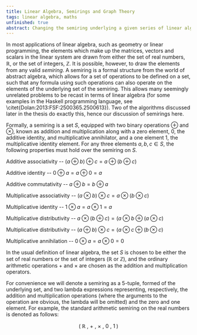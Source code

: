 ```yaml
---
title: Linear Algebra, Semirings and Graph Theory
tags: linear algebra, maths
unfinished: true
abstract: Changing the semiring underlying a given series of linear algebraic operations is an easy, sound, way to change the semantics of the operations, and thus apply linear algebra to new domains. In this post, I discuss some of the mathematical background for this powerful technique, and demonstrate its usefulness in some non-obvious domains. 
---
```


In most applications of linear algebra, such as geometry or linear programming, the elements which make up the matrices, vectors and scalars in the linear system are drawn from either the set of real numbers, $\mathbb{R}$, or the set of integers, $\mathbb{Z}$. It is possible, however, to draw the elements from any valid _semiring_. A semiring is a formal structure from the world of abstract algebra, which allows for a set of operations to be defined on a set, such that any formula using such operations can also operate on the elements of the underlying set of the semiring. This allows many seemingly unrelated problems to be recast in terms of linear algebra (for some examples in the Haskell programming language, see \citet{Dolan:2013:FSF:2500365.2500613}). Two of the algorithms discussed later in the thesis do exactly this, hence our discussion of semirings here.

Formally, a semiring is a set $S$, equipped with two binary operations $\oplus$ and $\otimes$, known as addition and multiplication along with a zero element, $0$, the additive identity, and multiplicative annihilator, and a one element $1$, the multiplicative identity element. For any three elements $a,b,c\in S$, the following properties must hold over the semiring on $S$.

Additive associativity -- $(a \oplus b) \oplus c = a \oplus (b \oplus c)$

Additive identity -- $0 \oplus a = a \oplus 0 = a$

Additive commutativity -- $a \oplus b = b \oplus a$

Multiplicative associativity -- $(a \otimes b) \otimes c = a \otimes (b \otimes c)$

Multiplicative identity -- $1 \otimes a = a \otimes 1 = a$

Multiplicative distributivity -- $a \otimes (b \oplus c) = (a \otimes b \oplus (a \otimes c)$

Multiplicative distributivity -- $(a \oplus b) \otimes c = (a \otimes c \oplus (b \otimes c)$

Multiplicative annihilation -- $0 \otimes a = a \otimes 0 = 0$




In the usual definition of linear algebra, the set $S$ is chosen to be either the set of real numbers or the set of integers ($\mathbb{R}$ or $\mathbb{Z}$), and the ordinary arithmetic operations $+$ and $\times$ are chosen as the addition and multiplication operators.

For convenience we will denote a semiring as a 5-tuple, formed of the underlying set, and two lambda expressions representing, respectively, the addition and multiplication operations (where the arguments to the operation are obvious, the lambda will be omitted) and the zero and one element. For example, the standard arithmetic semiring on the real numbers is denoted as follows:

$$ (\; \mathbb{R}\ ,\ +\ ,\ \times\ ,\ 0\ ,\ 1\; ) $$
